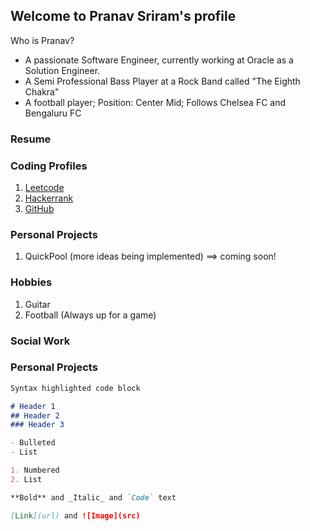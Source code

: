 ## Welcome to Pranav Sriram's profile

Who is Pranav?
  - A passionate Software Engineer, currently working at Oracle as a Solution Engineer.
  - A Semi Professional Bass Player at a Rock Band called "The Eighth Chakra"
  - A football player; Position: Center Mid; Follows Chelsea FC and Bengaluru FC

### Resume 


### Coding Profiles

1. [Leetcode](https://leetcode.com/pranavsriram8/)
2. [Hackerrank](https://www.hackerrank.com/pranavsriram8)
3. [GitHub](https://github.com/pranavsriram8)

### Personal Projects
 1. QuickPool 
    (more ideas being implemented) ==> coming soon!
    
### Hobbies 
  1. Guitar
  2. Football (Always up for a game)



### Social Work


### Personal Projects


```markdown
Syntax highlighted code block

# Header 1
## Header 2
### Header 3

- Bulleted
- List

1. Numbered
2. List

**Bold** and _Italic_ and `Code` text

[Link](url) and ![Image](src)
```
